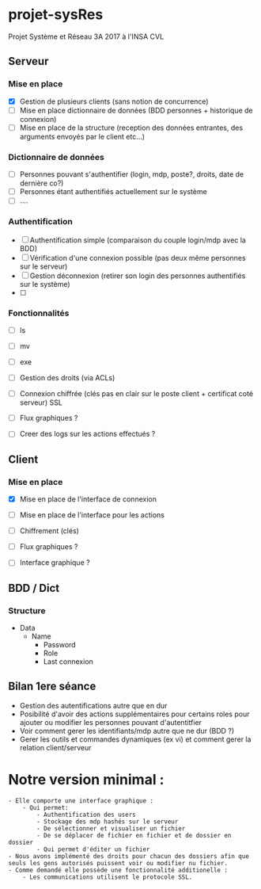 # projet-sysRes
Projet Système et Réseau 3A 2017 à l'INSA CVL

## Serveur
### Mise en place
- [X] Gestion de plusieurs clients (sans notion de concurrence) 
- [ ] Mise en place dictionnaire de données (BDD personnes + historique de connexion)
- [ ] Mise en place de la structure (reception des données entrantes, des arguments envoyés par le client etc...)

### Dictionnaire de données
- [ ] Personnes pouvant s'authentifier (login, mdp, poste?, droits, date de dernière co?)
- [ ] Personnes étant authentifiés actuellement sur le système
- [ ] ....

### Authentification
- [ ] Authentification simple (comparaison du couple login/mdp avec la BDD)
- [ ] Vérification d'une connexion possible (pas deux même personnes sur le serveur)
- [ ] Gestion déconnexion (retirer son login des personnes authentifiés sur le système)
- [ ]

### Fonctionnalités
- [ ] ls
- [ ] mv
- [ ] exe
- [ ] Gestion des droits (via ACLs)
- [ ] Connexion chiffrée (clés pas en clair sur le poste client + certificat coté serveur) SSL
- [ ] Flux graphiques ?
- [ ] Creer des logs sur les actions effectués ?



## Client
### Mise en place
- [X] Mise en place de l'interface de connexion
- [ ] Mise en place de l'interface pour les actions
- [ ] Chiffrement (clés)
- [ ] Flux graphiques ?
- [ ] Interface graphique ? 


## BDD / Dict
### Structure
- Data
    + Name
        + Password
        + Role
        + Last connexion

## Bilan 1ere séance
- Gestion des autentifications autre que en dur
- Posibilité d'avoir des actions supplémentaires pour certains roles pour ajouter ou modifier les personnes pouvant d'autentitfier
- Voir comment gerer les identifiants/mdp autre que ne dur (BDD ?)
- Gerer les outils et commandes dynamiques (ex vi) et comment gerer la relation client/serveur




# Notre version minimal : 

    - Elle comporte une interface graphique :
        - Qui permet:
            - Authentification des users
            - Stockage des mdp hashés sur le serveur
            - De sélectionner et visualiser un fichier
            - De se déplacer de fichier en fichier et de dossier en dossier
            - Qui permet d'éditer un fichier
    - Nous avons implémenté des droits pour chacun des dossiers afin que seuls les gens autorisés puissent voir ou modifier nu fichier.
    - Comme demandé elle possède une fonctionnalité additionelle :
        - Les communications utilisent le protocole SSL.